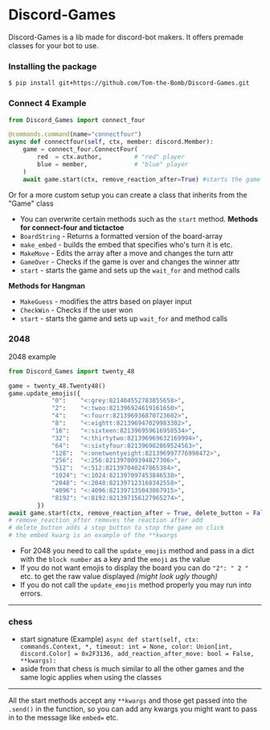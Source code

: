 # Discord-Games

Discord-Games is a lib made for discord-bot makers.
It offers premade classes for your bot to use.
### Installing the package
```
$ pip install git+https://github.com/Tom-the-Bomb/Discord-Games.git
```
### Connect 4 Example

```py
from Discord_Games import connect_four

@commands.command(name="connectfour")
async def connectfour(self, ctx, member: discord.Member):
    game = connect_four.ConnectFour(
        red  = ctx.author,         # "red" player
        blue = member,             # "blue" player
    )
    await game.start(ctx, remove_reaction_after=True) #starts the game

```
Or for a more custom setup you can create a class that inherits from the "Game" class
- You can overwrite certain methods such as the `start` method.
**Methods for connect-four and tictactoe**
- `BoardString` - Returns a formatted version of the board-array
- `make_embed`  - builds the embed that specifies who's turn it is etc.
- `MakeMove`    - Edits the array after a move and changes the turn attr
- `GameOver`    - Checks if the game is over and changes the winner attr
- `start`       - starts the game and sets up the `wait_for` and method calls

**Methods for Hangman**
- `MakeGuess`   - modifies the attrs based on player input
- `CheckWin`    - Checks if the user won
- `start`       - starts the game and sets up `wait_for` and method calls

### 2048
2048 example
```py
from Discord_Games import twenty_48

game = twenty_48.Twenty48()
game.update_emojis({
            "0":    "<:grey:821404552783855658>", 
            "2":    "<:twoo:821396924619161650>", 
            "4":    "<:fourr:821396936870723602>", 
            "8":    "<:eightt:821396947029983302>", 
            "16":   "<:sixteen:821396959616958534>", 
            "32":   "<:thirtytwo:821396969632169994>", 
            "64":   "<:sixtyfour:821396982869524563>", 
            "128":  "<:onetwentyeight:821396997776998472>",
            "256":  "<:256:821397009394827306>",
            "512":  "<:512:821397040247865384>",
            "1024": "<:1024:821397097453846538>",
            "2048": "<:2048:821397123160342558>",
            "4096": "<:4096:821397135043067915>",
            "8192": "<:8192:821397156127965274>",
        })
await game.start(ctx, remove_reaction_after = True, delete_button = False, embed = discord.Embed())
# remove_reaction_after removes the reaction after add
# delete_button adds a stop_button to stop the game on click
# the embed kwarg is an example of the **kwargs
```
- For 2048 you need to call the `update_emojis` method and pass in a dict with the `block number` as a key and the `emoji` as the value
- If you do not want emojis to display the board you can do `"2": " 2 "` etc. to get the raw value displayed *(might look ugly though)*
- If you do not call the `update_emojis` method properly you may run into errors.
---

### chess
- start signature (Example)
`async def start(self, ctx: commands.Context, *, timeout: int = None, color: Union[int, discord.Color] = 0x2F3136, add_reaction_after_move: bool = False, **kwargs):`
- aside from that chess is much similar to all the other games and the same logic applies when using the classes
---
All the start methods accept any `**kwargs` and those get passed into the `.send()` in the function, 
so you can add any kwargs you might want to pass in to the message like `embed=` etc.